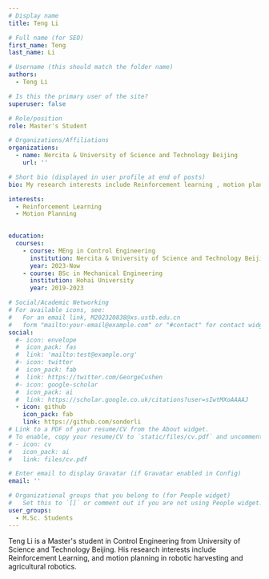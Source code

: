 ```yaml
---
# Display name
title: Teng Li

# Full name (for SEO)
first_name: Teng
last_name: Li

# Username (this should match the folder name)
authors:
  - Teng Li

# Is this the primary user of the site?
superuser: false

# Role/position
role: Master's Student

# Organizations/Affiliations
organizations:
  - name: Nercita & University of Science and Technology Beijing
    url: ''

# Short bio (displayed in user profile at end of posts)
bio: My research interests include Reinforcement learning , motion planning in robotic harvesting and agricultural robotics.

interests:
  - Reinforcement Learning
  - Motion Planning
 

education:
  courses:
    - course: MEng in Control Engineering
      institution: Nercita & University of Science and Technology Beijing
      year: 2023-Now
    - course: BSc in Mechanical Engineering
      institution: Hohai University
      year: 2019-2023

# Social/Academic Networking
# For available icons, see: 
#   For an email link, M202320838@xs.ustb.edu.cn
#   form "mailto:your-email@example.com" or "#contact" for contact widget.
social:
  #- icon: envelope
  #  icon_pack: fas
  #  link: 'mailto:test@example.org'
  #- icon: twitter
  #  icon_pack: fab
  #  link: https://twitter.com/GeorgeCushen
  #- icon: google-scholar
  #  icon_pack: ai
  #  link: https://scholar.google.co.uk/citations?user=sIwtMXoAAAAJ
  - icon: github
    icon_pack: fab
    link: https://github.com/sonderli
# Link to a PDF of your resume/CV from the About widget.
# To enable, copy your resume/CV to `static/files/cv.pdf` and uncomment the lines below.
# - icon: cv
#   icon_pack: ai
#   link: files/cv.pdf

# Enter email to display Gravatar (if Gravatar enabled in Config)
email: ''

# Organizational groups that you belong to (for People widget)
#   Set this to `[]` or comment out if you are not using People widget.
user_groups:
  - M.Sc. Students
---
```


Teng Li is a Master's student in Control Engineering from University of Science and Technology Beijing. His research interests include Reinforcement Learning,  and motion planning in robotic harvesting and agricultural robotics.
